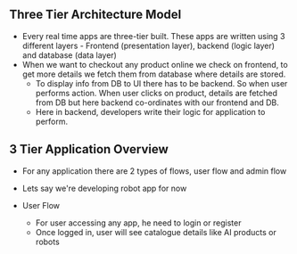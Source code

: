 Three Tier Architecture Model
-
- Every real time apps are three-tier built. These apps are written using 3 different layers - Frontend (presentation layer), backend (logic layer) and database (data layer)
- When we want to checkout any product online we check on frontend, to get more details we fetch them from database where details are stored. 
  - To display info from DB to UI there has to be backend. So when user performs action. When user clicks on product, details are fetched from DB but here backend co-ordinates with our frontend and DB.
  - Here in backend, developers write their logic for application to perform.

3 Tier Application Overview
- 
- For any application there are 2 types of flows, user flow and admin flow
- Lets say we're developing robot app for now

- User Flow
  - For user accessing any app, he need to login or register
  - Once logged in, user will see catalogue details like AI products or robots

